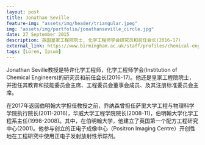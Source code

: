 ```yaml
---
layout: post
title: Jonathan Seville
feature-img: "assets/img/header/triangular.jpeg"
img: "assets/img/portfolio/jonathanseville_circle.jpg"
date: 27 September 2015
description: 英国皇家工程院院士, 化学工程师学会研究员和前任会长(2016-17)
external_link: https://www.birmingham.ac.uk/staff/profiles/chemical-engineering/seville-jonathan.aspx
tags: [Lorem, Ipsum]
---
```


Jonathan Seville教授是特许化学工程师，化学工程师学会(Institution of Chemical Engineers)的研究员和前任会长(2016-17)。他还是皇家工程院院士，并担任其教育和技能委员会主席、工程委员会董事会成员、及其注册标准委员会主席。

在2017年返回伯明翰大学担任教授之前，乔纳森曾担任萨里大学工程与物理科学学院执行院长(2011-2016)，华威大学工程学院院长(2008-11)，伯明翰大学化学工程系主任(1998-2008)。其中，在伯明翰大学，他建立了英国第一个配方工程研究中心(2001)。他参与创立的正电子成像中心（Positron Imaging Centre）开创性地在工程研究中使用正电子发射放射性示踪剂。